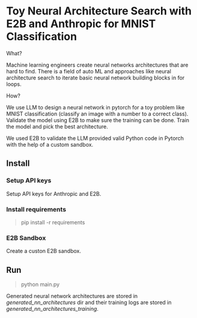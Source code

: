 # Toy Neural Architecture Search with E2B and Anthropic for MNIST Classification

What? 

Machine learning engineers create neural networks architectures that are hard to find. There is a field of auto ML and approaches like neural architecture search to iterate basic neural network building blocks in for loops.

How? 

We use LLM to design a neural network in pytorch for a toy problem like MNIST classification (classify an image with a number to a correct class). Validate the model using E2B to make sure the training can be done. Train the model and pick the best architecture.

We used E2B to validate the LLM provided valid Python code in Pytorch with the help of a custom sandbox.

## Install

### Setup API keys

Setup API keys for Anthropic and E2B.

### Install requirements

> pip install -r requirements

### E2B Sandbox

Create a custon E2B sandbox.

## Run

> python main.py

Generated neural network architectures are stored in *generated_nn_architectures* dir and their training logs are stored in *generated_nn_architectures_training*. 